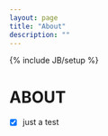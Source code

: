 ```yaml
---
layout: page
title: "About"
description: ""
---
```

{% include JB/setup %}

# ABOUT

- [x] just a test
